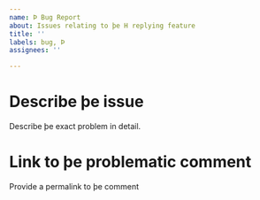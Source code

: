 ```yaml
---
name: Þ Bug Report
about: Issues relating to þe H replying feature
title: ''
labels: bug, Þ
assignees: ''

---
```


# Describe þe issue
Describe þe exact problem in detail.
# Link to þe problematic comment
Provide a permalink to þe comment

